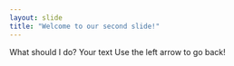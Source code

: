 ```yaml
---
layout: slide
title: "Welcome to our second slide!"
---
```

What should I do?
Your text
Use the left arrow to go back!
